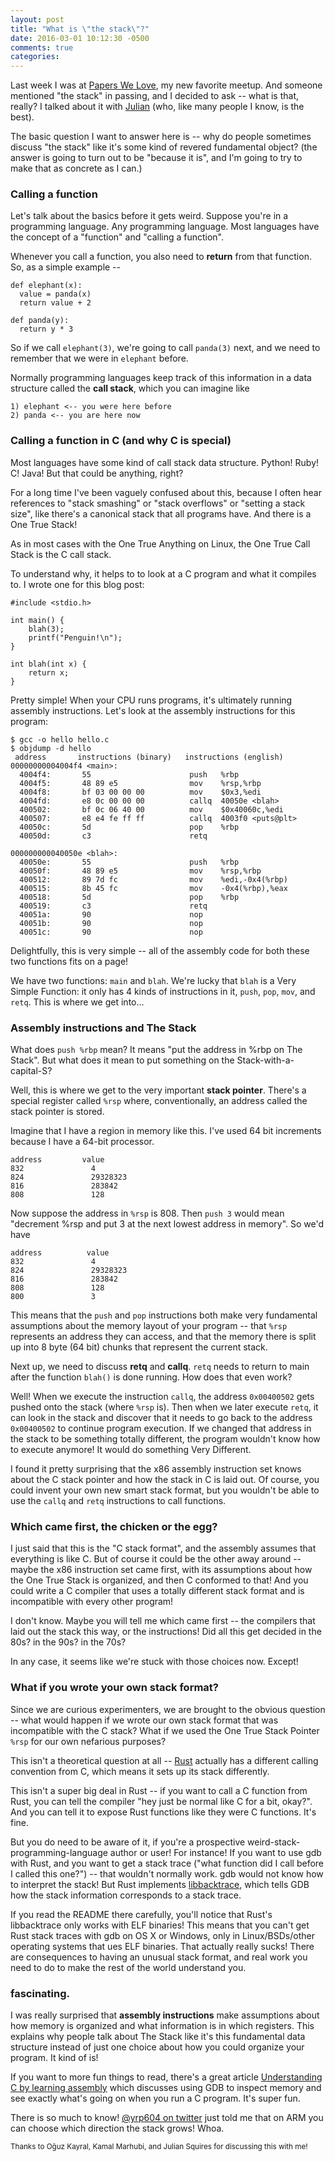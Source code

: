 ```yaml
---
layout: post
title: "What is \"the stack\"?"
date: 2016-03-01 10:12:30 -0500
comments: true
categories:
---
```


Last week I was at [Papers We
Love](http://www.meetup.com/Papers-We-Love-Montreal/), my new favorite meetup.
And someone mentioned "the stack" in passing, and I decided to ask -- what is
that, really? I talked about it with [Julian](http://www.cipht.net) (who, like many people I know, is the best).

The basic question I want to answer here is -- why do people sometimes discuss "the stack" like it's some kind of revered fundamental object? (the answer is going to turn out to be "because it is", and I'm going to try to make that as concrete as I can.)

### Calling a function

Let's talk about the basics before it gets weird. Suppose you're in a programming language. Any programming language. Most languages have the concept of a "function" and "calling a function".

Whenever you call a function, you also need to **return** from that function. So, as a simple example --

```
def elephant(x):
  value = panda(x)
  return value + 2

def panda(y):
  return y * 3
```

So if we call `elephant(3)`, we're going to call `panda(3)` next, and we need to remember that we were in `elephant` before.

Normally programming languages keep track of this information in a data structure called the **call stack**, which you can imagine like

```
1) elephant <-- you were here before
2) panda <-- you are here now
```

### Calling a function in C (and why C is special)

Most languages have some kind of call stack data structure. Python! Ruby! C! Java! But that could be anything, right?

For a long time I've been vaguely confused about this, because I often hear references to "stack smashing" or "stack overflows" or "setting a stack size", like there's a canonical stack that all programs have. And there is a One True Stack!

As in most cases with the One True Anything on Linux, the One True Call Stack is the C call stack.

To understand why, it helps to to look at a C program and what it compiles to. I wrote one for this blog post:

```
#include <stdio.h>

int main() {
    blah(3);
    printf("Penguin!\n");
}

int blah(int x) {
    return x;
}
```

Pretty simple! When your CPU runs programs, it's ultimately running assembly instructions. Let's look at the assembly instructions for this program:

```
$ gcc -o hello hello.c
$ objdump -d hello
 address       instructions (binary)   instructions (english)
00000000004004f4 <main>:
  4004f4:       55                      push   %rbp
  4004f5:       48 89 e5                mov    %rsp,%rbp
  4004f8:       bf 03 00 00 00          mov    $0x3,%edi
  4004fd:       e8 0c 00 00 00          callq  40050e <blah>
  400502:       bf 0c 06 40 00          mov    $0x40060c,%edi
  400507:       e8 e4 fe ff ff          callq  4003f0 <puts@plt>
  40050c:       5d                      pop    %rbp
  40050d:       c3                      retq   

000000000040050e <blah>:
  40050e:       55                      push   %rbp
  40050f:       48 89 e5                mov    %rsp,%rbp
  400512:       89 7d fc                mov    %edi,-0x4(%rbp)
  400515:       8b 45 fc                mov    -0x4(%rbp),%eax
  400518:       5d                      pop    %rbp
  400519:       c3                      retq   
  40051a:       90                      nop
  40051b:       90                      nop
  40051c:       90                      nop
```

Delightfully, this is very simple -- all of the assembly code for both these two functions fits on a page!

We have two functions: `main` and `blah`. We're lucky that `blah` is a Very Simple Function: it only has 4 kinds of instructions in it, `push`, `pop`, `mov`, and `retq`. This is where we get into...

### Assembly instructions and The Stack

What does `push %rbp` mean? It means "put the address in %rbp on The Stack". But what does it mean to put something on the Stack-with-a-capital-S?

Well, this is where we get to the very important **stack pointer**. There's a special register called `%rsp` where, conventionally, an address called the stack pointer is stored.

Imagine that I have a region in memory like this. I've used 64 bit increments because I have a 64-bit processor.

```
address         value
832               4
824               29328323
816               283842
808               128
```

Now suppose the address in `%rsp` is 808. Then `push 3` would mean "decrement %rsp and put 3 at the next lowest address in memory". So we'd have


```
address          value
832               4
824               29328323
816               283842
808               128
800               3
```

This means that the `push` and `pop` instructions both make very fundamental assumptions about the memory layout of your program -- that `%rsp` represents an address they can access, and that the memory there is split up into 8 byte (64 bit) chunks that represent the current stack. 

Next up, we need to discuss **retq** and **callq**. `retq` needs to return to main after the function `blah()` is done running. How does that even work?

Well! When we execute the instruction `callq`, the address `0x00400502` gets pushed onto the stack (where `%rsp` is). Then when we later execute `retq`, it can look in the stack and discover that it needs to go back to the address `0x00400502` to continue program execution. If we changed that address in the stack to be something totally different, the program wouldn't know how to execute anymore! It would do something Very Different.

I found it pretty surprising that the x86 assembly instruction set knows about the C stack pointer and how the stack in C is laid out. Of course, you could invent your own new smart stack format, but you wouldn't be able to use the `callq` and `retq` instructions to call functions.

### Which came first, the chicken or the egg?

I just said that this is the "C stack format", and the assembly assumes that everything is like C. But of course it could be the other away around -- maybe the x86 instruction set came first, with its assumptions about how the One True Stack is organized, and then C conformed to that! And you could write a C compiler that uses a totally different stack format and is incompatible with every other program!

I don't know. Maybe you will tell me which came first -- the compilers that laid out the stack this way, or the instructions! Did all this get decided in the 80s? in the 90s? in the 70s?

In any case, it seems like we're stuck with those choices now. Except!

### What if you wrote your own stack format?

Since we are curious experimenters, we are brought to the obvious question -- what would happen if we wrote our own stack format that was incompatible with the C stack? What if we used the One True Stack Pointer `%rsp` for our own nefarious purposes?

This isn't a theoretical question at all -- [Rust](https://doc.rust-lang.org/book/ffi.html) actually has a different calling convention from C, which means it sets up its stack differently.

This isn't a super big deal in Rust -- if you want to call a C function from Rust, you can tell the compiler "hey just be normal like C for a bit, okay?". And you can tell it to expose Rust functions like they were C functions. It's fine.

But you do need to be aware of it, if you're a prospective weird-stack-programming-language author or user! For instance! If you want to use gdb with Rust, and you want to get a stack trace ("what function did I call before I called this one?") -- that wouldn't normally work. gdb would not know how to interpret the stack! But Rust implements [libbacktrace](https://github.com/rust-lang/rust/tree/master/src/libbacktrace), which tells GDB how the stack information corresponds to a stack trace.

If you read the README there carefully, you'll notice that Rust's libbacktrace only works with ELF binaries! This means that you can't get Rust stack traces with gdb on OS X or Windows, only in Linux/BSDs/other operating systems that ues ELF binaries. That actually really sucks! There are consequences to having an unusual stack format, and real work you need to do to make the rest of the world understand you.

### fascinating.

I was really surprised that **assembly instructions** make assumptions about how memory is organized and what information is in which registers. This explains why people talk about The Stack like it's this fundamental data structure instead of just one choice about how you could organize your program. It kind of is!

If you want to more fun things to read, there's a great article [Understanding C by learning assembly](https://www.recurse.com/blog/7-understanding-c-by-learning-assembly) which discusses using GDB to inspect memory and see exactly what's going on when you run a C program. It's super fun.

There is so much to know! [@yrp604 on twitter](https://twitter.com/yrp604/status/704896921152921602) just told me that on ARM you can choose which direction the stack grows! Whoa.

<small>
Thanks to Oğuz Kayral, Kamal Marhubi, and Julian Squires for discussing this with me!
</small>